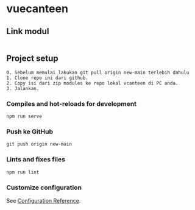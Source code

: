 # vuecanteen
## Link modul
```

```
## Project setup
```
0. Sebelum memulai lakukan git pull origin new-main terlebih dahulu
1. Clone repo ini dari github.
2. Copy isi dari zip modules ke repo lokal vcanteen di PC anda.
3. Jalankan.
```

### Compiles and hot-reloads for development
```
npm run serve
```

### Push ke GitHub
```
git push origin new-main
```

### Lints and fixes files
```
npm run lint
```

### Customize configuration
See [Configuration Reference](https://cli.vuejs.org/config/).
